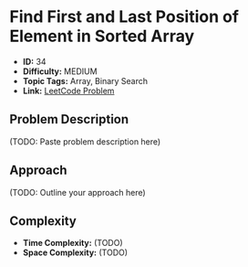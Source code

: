 # Find First and Last Position of Element in Sorted Array

- **ID:** 34
- **Difficulty:** MEDIUM
- **Topic Tags:** Array, Binary Search
- **Link:** [LeetCode Problem](https://leetcode.com/problems/find-first-and-last-position-of-element-in-sorted-array/description/)

## Problem Description

(TODO: Paste problem description here)

## Approach

(TODO: Outline your approach here)

## Complexity

- **Time Complexity:** (TODO)
- **Space Complexity:** (TODO)
